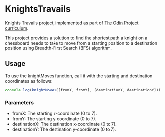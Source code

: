 # KnightsTravails

Knights Travails project, implemented as part of <a href="https://www.theodinproject.com/lessons/javascript-knights-travails">The Odin Project curriculum</a>.

This project provides a solution to find the shortest path a knight on a chessboard needs to take to move from a starting position to a destination position using Breadth-First Search (BFS) algorithm.

## Usage

To use the knightMoves function, call it with the starting and destination coordinates as follows:

```javascript
console.log(knightMoves([fromX, fromY], [destinationX, destinationY]))
```

### Parameters

- fromX: The starting x-coordinate (0 to 7).
- fromY: The starting y-coordinate (0 to 7).
- destinationX: The destination x-coordinate (0 to 7).
- destinationY: The destination y-coordinate (0 to 7).
